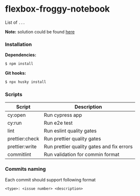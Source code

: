 # flexbox-froggy-notebook

List of `...`

**Note:** solution could be found [here](SOLUTIONS.md)

### Installation

**Dependencies:**

```bash
$ npm install
```

**Git hooks:**

```bash
$ npx husky install
```

### Scripts

| Script         | Description                               |
| -------------- | ----------------------------------------- |
| cy:open        | Run cypress app                           |
| cy:run         | Run e2e test                              |
| lint           | Run eslint quality gates                  |
| prettier:check | Run prettier quality gates                |
| prettier:write | Run prettier quality gates and fix errors |
| commitlint     | Run validation for commin format          |

### Commits naming

Each commit should support following format

`<type>: <issue number> <description>`
